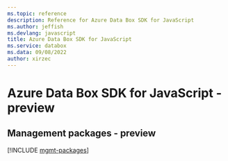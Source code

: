 ```yaml
---
ms.topic: reference
description: Reference for Azure Data Box SDK for JavaScript
ms.author: jeffish
ms.devlang: javascript
title: Azure Data Box SDK for JavaScript
ms.service: databox
ms.data: 09/08/2022
author: xirzec
---
```

# Azure Data Box SDK for JavaScript - preview

## Management packages - preview
[!INCLUDE [mgmt-packages](data-box-mgmt-index.md)]
